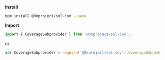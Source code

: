 **Install**

```bash
npm install @0xproject/sol-cov --save
```

**Import**

```javascript
import { CoverageSubprovider } from '@0xproject/sol-cov';
```

or

```javascript
var CoverageSubprovider = require('@0xproject/sol-cov').CoverageSubprovider;
```
